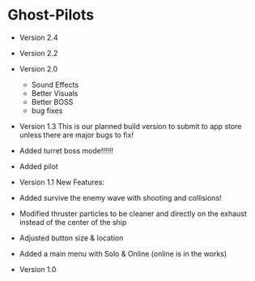# Ghost-Pilots

* Version 2.4

* Version 2.2

* Version 2.0
  * Sound Effects
  * Better Visuals
  * Better BOSS
  * bug fixes

* Version 1.3
This is our planned build version to submit to app store unless there are major bugs to fix!
 * Added turret boss mode!!!!!!
 * Added pilot

* Version 1.1
New Features:
 * Added survive the enemy wave with shooting and collisions!
 * Modified thruster particles to be cleaner and directly on the exhaust instead of the center of the ship
 * Adjusted button size & location
 * Added a main menu with Solo & Online (online is in the works)

* Version 1.0









